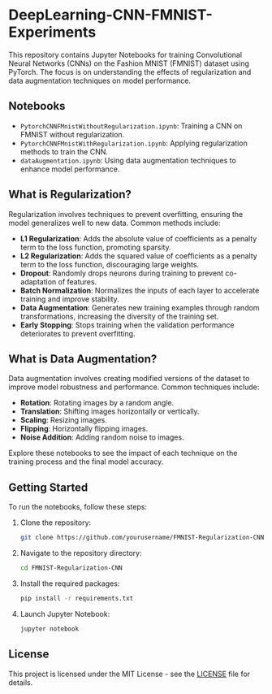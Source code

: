 
# DeepLearning-CNN-FMNIST-Experiments

This repository contains Jupyter Notebooks for training Convolutional Neural Networks (CNNs) on the Fashion MNIST (FMNIST) dataset using PyTorch. The focus is on understanding the effects of regularization and data augmentation techniques on model performance.

## Notebooks

- `PytorchCNNFMnistWithoutRegularization.ipynb`: Training a CNN on FMNIST without regularization.
- `PytorchCNNFMnistWithRegularization.ipynb`: Applying regularization methods to train the CNN.
- `dataAugmentation.ipynb`: Using data augmentation techniques to enhance model performance.

## What is Regularization?

Regularization involves techniques to prevent overfitting, ensuring the model generalizes well to new data. Common methods include:

- **L1 Regularization**: Adds the absolute value of coefficients as a penalty term to the loss function, promoting sparsity.
- **L2 Regularization**: Adds the squared value of coefficients as a penalty term to the loss function, discouraging large weights.
- **Dropout**: Randomly drops neurons during training to prevent co-adaptation of features.
- **Batch Normalization**: Normalizes the inputs of each layer to accelerate training and improve stability.
- **Data Augmentation**: Generates new training examples through random transformations, increasing the diversity of the training set.
- **Early Stopping**: Stops training when the validation performance deteriorates to prevent overfitting.


## What is Data Augmentation?

Data augmentation involves creating modified versions of the dataset to improve model robustness and performance. Common techniques include:

- **Rotation**: Rotating images by a random angle.
- **Translation**: Shifting images horizontally or vertically.
- **Scaling**: Resizing images.
- **Flipping**: Horizontally flipping images.
- **Noise Addition**: Adding random noise to images.

Explore these notebooks to see the impact of each technique on the training process and the final model accuracy.

## Getting Started

To run the notebooks, follow these steps:

1. Clone the repository:
   ```bash
   git clone https://github.com/yourusername/FMNIST-Regularization-CNN.git
   ```
2. Navigate to the repository directory:
   ```bash
   cd FMNIST-Regularization-CNN
   ```
3. Install the required packages:
   ```bash
   pip install -r requirements.txt
   ```
4. Launch Jupyter Notebook:
   ```bash
   jupyter notebook
   ```

## License

This project is licensed under the MIT License - see the [LICENSE](LICENSE) file for details.
```
